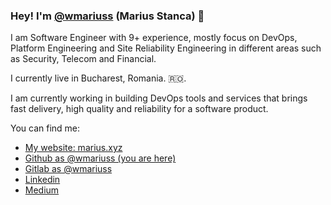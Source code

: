 ### Hey! I'm [@wmariuss](https://github.com/wmariuss) (Marius Stanca) :wave:

I am Software Engineer with 9+ experience, mostly focus on DevOps, Platform Engineering and Site Reliability Engineering in different areas such as Security, Telecom and Financial.

I currently live in Bucharest, Romania. 🇷🇴.

I am currently working in building DevOps tools and services that brings fast delivery, high quality and reliability for a software product.

You can find me:

* [My website: marius.xyz](https://marius.xyz)
* [Github as @wmariuss (you are here)](https://github.com/wmariuss)
* [Gitlab as @wmariuss](https://gitlab.com/wmariuss)
* [Linkedin](https://www.linkedin.com/in/wmariuss/)
* [Medium](https://medium.com/@wmariuss)
